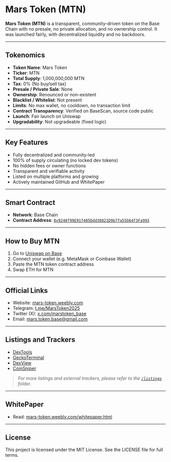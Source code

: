 # Mars Token (MTN)

**Mars Token (MTN)** is a transparent, community-driven token on the Base Chain with no presale, no private allocation, and no ownership control. It was launched fairly, with decentralized liquidity and no backdoors.

---

## Tokenomics

- **Token Name**: Mars Token  
- **Ticker**: MTN  
- **Total Supply**: 1,000,000,000 MTN  
- **Tax**: 0% (No buy/sell tax)  
- **Presale / Private Sale**: None  
- **Ownership**: Renounced or non-existent  
- **Blacklist / Whitelist**: Not present  
- **Limits**: No max wallet, no cooldown, no transaction limit  
- **Contract Transparency**: Verified on BaseScan, source code public  
- **Launch**: Fair launch on Uniswap  
- **Upgradability**: Not upgradeable (fixed logic)

---

## Key Features

- Fully decentralized and community-led  
- 100% of supply circulating (no locked dev tokens)  
- No hidden fees or owner functions  
- Transparent and verifiable activity  
- Listed on multiple platforms and growing  
- Actively maintained GitHub and WhitePaper

---

## Smart Contract

- **Network**: Base Chain  
- **Contract Address**: [`0x9248f99E91f405Ddd30821D9b7fa55b64f3Fa993`](https://basescan.org/token/0x9248f99E91f405Ddd30821D9b7fa55b64f3Fa993)

---

## How to Buy MTN

1. Go to [Uniswap on Base](https://app.uniswap.org)
2. Connect your wallet (e.g. MetaMask or Coinbase Wallet)
3. Paste the MTN token contract address
4. Swap ETH for MTN

---

## Official Links

- Website: [mars-token.weebly.com](https://mars-token.weebly.com)  
- Telegram: [t.me/MarsToken2025](https://t.me/MarsToken2025)  
- Twitter (X): [x.com/marstoken_base](https://x.com/marstoken_base)  
- Email: mars.token.base@gmail.com

---

## Listings and Trackers

- [DexTools](https://www.dextools.io/app/ru/token/marstokenbase?t=1745973216134)  
- [GeckoTerminal](https://www.geckoterminal.com/ru/base/pools/0x60da00747a244277026f3e673933ca0254d0ae41)  
- [DexView](https://www.dexview.com/base/0x9248f99E91f405Ddd30821D9b7fa55b64f3Fa993)  
- [CoinSniper](https://coinsniper.net/coin/40189)  

> *For more listings and external trackers, please refer to the [`/listings`](./listings) folder.*

---

## WhitePaper

- Read: [mars-token.weebly.com/whitepaper.html](https://mars-token.weebly.com/whitepaper.html)

---

## License

This project is licensed under the MIT License. See the LICENSE file for full terms.
